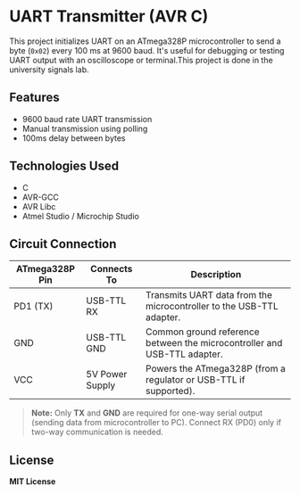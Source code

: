 # UART Transmitter (AVR C)

This project initializes UART on an ATmega328P microcontroller to send a byte (`0x02`) every 100 ms at 9600 baud. It's useful for debugging or testing UART output with an oscilloscope or terminal.This project is done in the university signals lab.

## Features
- 9600 baud rate UART transmission
- Manual transmission using polling
- 100ms delay between bytes

## Technologies Used
- C
- AVR-GCC
- AVR Libc
- Atmel Studio / Microchip Studio

## Circuit Connection

| ATmega328P Pin | Connects To       | Description                                                              |
|----------------|-------------------|--------------------------------------------------------------------------|
| PD1 (TX)       | USB-TTL RX        | Transmits UART data from the microcontroller to the USB-TTL adapter.     |
| GND            | USB-TTL GND       | Common ground reference between the microcontroller and USB-TTL adapter. |
| VCC            | 5V Power Supply   | Powers the ATmega328P (from a regulator or USB-TTL if supported).        |

>  **Note:** Only **TX** and **GND** are required for one-way serial output (sending data from microcontroller to PC). Connect RX (PD0) only if two-way communication is needed.


## License
**MIT License**
